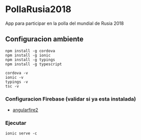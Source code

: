 # PollaRusia2018
App para participar en la polla del mundial de Rusia 2018

## Configuracion ambiente
```
npm install -g cordova
npm install -g ionic
npm install -g typings
npm install -g typescript
```
```
cordova -v
ionic -v
typings -v
tsc -v
```

### Configuracion Firebase (validar si ya esta instalada)
* [angularfire2](https://www.npmjs.com/package/angularfire2)


### Ejecutar
```
ionic serve -c
```
